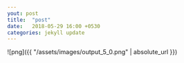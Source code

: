 ```yaml
---
yout: post
title:  "post"
date:   2018-05-29 16:00 +0530
categories: jekyll update
---
```


![png]({{ "/assets/images/output_5_0.png" | absolute_url }})
